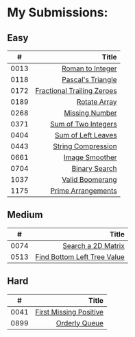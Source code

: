# My Submissions:

## Easy
\#	| Title	
------	| ------:
 0013 |	[Roman to Integer][0013]
 0118 |	[Pascal's Triangle][0118]
 0172 |	[Fractional Trailing Zeroes][0172]
 0189 |	[Rotate Array][0189]
 0268 |	[Missing Number][0268]
 0371 |	[Sum of Two Integers][0371]
 0404 |	[Sum of Left Leaves][0404]
 0443 |	[String Compression][0443]
 0661 |	[Image Smoother][0661]
 0704 |	[Binary Search][0704]
 1037 |	[Valid Boomerang][1037]
 1175 |	[Prime Arrangements][1175]

## Medium
\#	| Title	
------	| ------:
 0074 |	[Search a 2D Matrix][0074] 
 0513 |	[Find Bottom Left Tree Value][0513] 

## Hard
\#	| Title	
------	| ------:
 0041 |	[First Missing Positive][0041] 
 0899 |	[Orderly Queue][0899]

[0013]: ./easy/13
[0118]: ./easy/118
[0172]: ./easy/172
[0189]: ./easy/189
[0268]: ./easy/268
[0371]: ./easy/371
[0404]: ./easy/404
[0443]: ./easy/443
[0661]: ./easy/661
[0704]: ./easy/704
[1037]: ./easy/1037
[1175]: ./easy/1175

[0074]: ./medium/74
[0513]: ./medium/513

[0041]: ./hard/41
[0899]: ./hard/899
